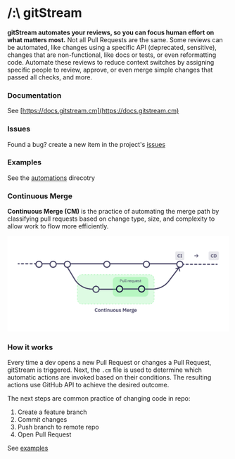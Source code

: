 # /:\ gitStream

**gitStream automates your reviews, so you can focus human effort on what matters most.** Not all Pull Requests are the same. Some reviews can be automated, like changes using a specific API (deprecated, sensitive), changes that are non-functional, like docs or tests, or even reformatting code. Automate these reviews to reduce context switches by assigning specific people to review, approve, or even merge simple changes that passed all checks, and more.

### Documentation 

See [https://docs.gitstream.cm](https://docs.gitstream.cm)

### Issues 

Found a bug? create a new item in the project's [issues](https://github.com/linear-b/gitstream/issues)

### Examples 

See the [automations](automations) direcotry

### Continuous Merge

**Continuous Merge (CM)** is the practice of automating the merge path by classifying pull requests based on change type, size, and complexity to allow work to flow more efficiently.

![Continuous Merge](assets/ContinuousMerge3l.png)

### How it works

Every time a dev opens a new Pull Request or changes a Pull Request, gitStream is triggered. Next, the `.cm` file is used to determine which automatic actions are invoked based on their conditions. The resulting actions use GitHub API to achieve the desired outcome.

The next steps are common practice of changing code in repo:

1. Create a feature branch 
2. Commit changes  
3. Push branch to remote repo 
4. Open Pull Request 

See [examples](https://docs.gitstream.cm/examples/)
